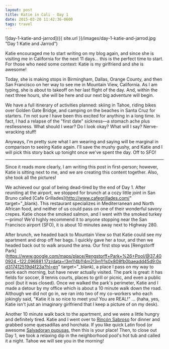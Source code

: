```yaml
---
layout: post
title: Katie in Cali - Day 1
date: 2015-03-20 11:42:36-0600
tags: travel
---
```


![day-1-katie-and-jarrod]({{ site.url }}/images/day-1-katie-and-jarrod.jpg "Day 1 Katie and Jarrod")

Katie encouraged me to start writing on my blog again, and since she is visiting me in California for the next 11 days... this is the perfect time to start. For those who need some context: Katie is my girlfriend and she is awesome!

Today, she is making stops in Birmingham, Dallas, Orange County, and then San Francisco on her way to see me in Mountain View, California. As I am typing, she is about to takeoff on her last flight of the day. And, within the next three hours, she will be here and our next big adventure will begin.

We have a full itinerary of activities planned: skiing in Tahoe, riding bikes over Golden Gate Bridge, and camping on the beaches in Santa Cruz for starters. I'm not sure I have been this excited for anything in a long time. In fact, I had a relapse of the "first date" sickness—a stomach ache plus restlessness. What should I wear? Do I look okay? What will I say? Nerve-wracking stuff!

Anyways, I'm pretty sure what I am wearing and saying will be marginal in comparison to seeing Katie again. I'll save the mushy gushy, and Katie and I will pick this story back up tonight once we've spent the day. Off to SFO!

---

Since it reads more clearly, I am writing this post in first-person; however, Katie is sitting next to me, and we are creating this content together. Also, she took all the pictures!

We achieved our goal of being dead-tired by the end of Day 1. After reuniting at the airport, we stopped for brunch at a cozy little joint in San Bruno called [Cafe Grillades](http://www.cafegrillades.com/" target="_blank). This restaurant specializes in Mediterranean and North African food, and neither of us could pass on one of their wonderful savory crepes. Katie chose the smoked salmon, and I went with the smoked turkey—primo! We'd highly recommend it to anyone stopping near the San Francisco airport (SFO), it is about 10 minutes away next to Highway 280.

After brunch, we headed back to Mountain View so that Katie could see my apartment and drop off her bags. I quickly gave her a tour, and then we headed back out to walk around the area. Our first stop was [Rengstorff Park](https://www.google.com/maps/place/Rengstorff+Park+%26+Pool/@37.400924,-122.096881,17z/data=!3m1!4b1!4m2!3m1!1s0x808fb0baeadd45d9:0xd317412519d4f23a?hl=en" target="_blank), a place I pass on my way to work each morning, but have never actually visited. The park is great: it has fields for soccer, 8 tennis courts, places to grill or picnic, and even a public pool (but it was closed). Once we walked the park's perimeter, Katie and I made a detour by my office which is about a 10 minute walk down the road. Although we did not go in, we ran into two of my co-workers who each jokingly said, "Katie it is so nice to meet you! You are REAL!" ... (haha, yes, Katie isn't just an imaginary girlfriend that I keep a picture of on my desk).

Another 10 minute walk back to the apartment, and we were a little hungry and definitely tired. Katie and I went over to [Rincón Sabroso](http://rinconsabrosomv.com/) for dinner and grabbed some quesadillas and horchata. If you like quick Latin food (or awesome [Salvadoran pupusas](http://en.wikipedia.org/wiki/Pupusa"), then this is your place! Then, to close out Day 1, we took a relaxing dip in the neighborhood pool's hot tub and called it a night. Tahoe we will see you in the morning!
